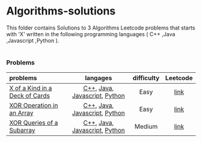 # Algorithms-solutions
This folder contains Solutions to 3 Algorithms Leetcode problems that starts with 'X' written in the following programming languages ( C++ ,Java ,Javascript ,Python ).<br><br>
### Problems ###
|problems|langages|difficulty|Leetcode|
|:-------|:------:|:--------:|:------:|
|[X of a Kind in a Deck of Cards](https://github.com/AnasImloul/Leetcode-solutions/tree/main/scripts/algorithms/X/X%20of%20a%20Kind%20in%20a%20Deck%20of%20Cards/)|[C++](https://github.com/AnasImloul/Leetcode-solutions/tree/main/scripts/algorithms/X/X%20of%20a%20Kind%20in%20a%20Deck%20of%20Cards/X%20of%20a%20Kind%20in%20a%20Deck%20of%20Cards.cpp), [Java](https://github.com/AnasImloul/Leetcode-solutions/tree/main/scripts/algorithms/X/X%20of%20a%20Kind%20in%20a%20Deck%20of%20Cards/X%20of%20a%20Kind%20in%20a%20Deck%20of%20Cards.java), [Javascript](https://github.com/AnasImloul/Leetcode-solutions/tree/main/scripts/algorithms/X/X%20of%20a%20Kind%20in%20a%20Deck%20of%20Cards/X%20of%20a%20Kind%20in%20a%20Deck%20of%20Cards.js), [Python](https://github.com/AnasImloul/Leetcode-solutions/tree/main/scripts/algorithms/X/X%20of%20a%20Kind%20in%20a%20Deck%20of%20Cards/X%20of%20a%20Kind%20in%20a%20Deck%20of%20Cards.py)|Easy|[link](https://leetcode.com/problems/x-of-a-kind-in-a-deck-of-cards)|
|[XOR Operation in an Array](https://github.com/AnasImloul/Leetcode-solutions/tree/main/scripts/algorithms/X/XOR%20Operation%20in%20an%20Array/)|[C++](https://github.com/AnasImloul/Leetcode-solutions/tree/main/scripts/algorithms/X/XOR%20Operation%20in%20an%20Array/XOR%20Operation%20in%20an%20Array.cpp), [Java](https://github.com/AnasImloul/Leetcode-solutions/tree/main/scripts/algorithms/X/XOR%20Operation%20in%20an%20Array/XOR%20Operation%20in%20an%20Array.java), [Javascript](https://github.com/AnasImloul/Leetcode-solutions/tree/main/scripts/algorithms/X/XOR%20Operation%20in%20an%20Array/XOR%20Operation%20in%20an%20Array.js), [Python](https://github.com/AnasImloul/Leetcode-solutions/tree/main/scripts/algorithms/X/XOR%20Operation%20in%20an%20Array/XOR%20Operation%20in%20an%20Array.py)|Easy|[link](https://leetcode.com/problems/xor-operation-in-an-array)|
|[XOR Queries of a Subarray](https://github.com/AnasImloul/Leetcode-solutions/tree/main/scripts/algorithms/X/XOR%20Queries%20of%20a%20Subarray/)|[C++](https://github.com/AnasImloul/Leetcode-solutions/tree/main/scripts/algorithms/X/XOR%20Queries%20of%20a%20Subarray/XOR%20Queries%20of%20a%20Subarray.cpp), [Java](https://github.com/AnasImloul/Leetcode-solutions/tree/main/scripts/algorithms/X/XOR%20Queries%20of%20a%20Subarray/XOR%20Queries%20of%20a%20Subarray.java), [Javascript](https://github.com/AnasImloul/Leetcode-solutions/tree/main/scripts/algorithms/X/XOR%20Queries%20of%20a%20Subarray/XOR%20Queries%20of%20a%20Subarray.js), [Python](https://github.com/AnasImloul/Leetcode-solutions/tree/main/scripts/algorithms/X/XOR%20Queries%20of%20a%20Subarray/XOR%20Queries%20of%20a%20Subarray.py)|Medium|[link](https://leetcode.com/problems/xor-queries-of-a-subarray)|